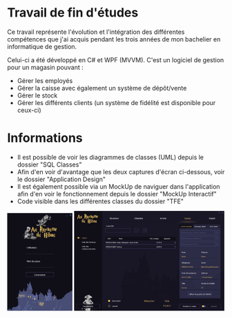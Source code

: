 # Travail de fin d'études

Ce travail représente l'évolution et l'intégration des différentes compétences que j'ai acquis pendant les trois années de mon bachelier en informatique de gestion.

Celui-ci a été développé en C# et WPF (MVVM).
C'est un logiciel de gestion pour un magasin pouvant : 
- Gérer les employés
- Gérer la caisse avec également un système de dépôt/vente 
- Gérer le stock
- Gérer les différents clients (un système de fidélité est disponible pour ceux-ci)

# Informations
- Il est possible de voir les diagrammes de classes (UML) depuis le dossier "SQL Classes"
- Afin d'en voir d'avantage que les deux captures d'écran ci-dessous, voir le dossier "Application Design"
- Il est également possible via un MockUp de naviguer dans l'application afin d'en voir le fonctionnement depuis le dossier "MockUp Interactif"
- Code visible dans les différentes classes du dossier "TFE"

<p>
<img src="https://github.com/MhlBenoit/Portfolio_TFE/blob/main/Application%20Design/Conne_1.png" width="30%"> 
<img src="https://github.com/MhlBenoit/Portfolio_TFE/blob/main/Application%20Design/Appli_4.png" width="69%">
</p>
